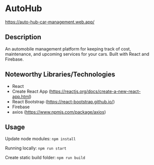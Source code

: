 # AutoHub
https://auto-hub-car-management.web.app/

## Description 
An automobile management platform for keeping track of cost, maintenance, and upcoming services for your cars.  Built with React and Firebase.

## Noteworthy Libraries/Technologies
- React
- Create React App (https://reactjs.org/docs/create-a-new-react-app.html)
- React Bootstrap (https://react-bootstrap.github.io/)
- Firebase
- axios (https://www.npmjs.com/package/axios)

## Usage
Update node modules: `npm install`

Running locally: `npm run start` 

Create static build folder: `npm run build`


